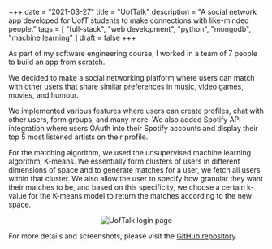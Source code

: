 +++
date = "2021-03-27"
title = "UofTalk"
description = "A social network app developed for UofT students to make connections with like-minded people."
tags = [
    "full-stack",
    "web development",
    "python",
    "mongodb",
    "machine learning"
]
draft = false
+++

As part of my software engineering course, I worked in a team of 7 people to build an app from scratch.

We decided to make a social networking platform where users can match with other users that share similar preferences in music, video games, movies, and humour.

We implemented various features where users can create profiles, chat with other users, form groups, and many more. We also added Spotify API integration where users OAuth into their Spotify accounts and display their top 5 most listened artists on their profile.

For the matching algorithm, we used the unsupervised machine learning algorithm, K-means. We essentially form clusters of users in different dimensions of space and to generate matches for a user, we fetch all users within that cluster. We also allow the user to specify how granular they want their matches to be, and based on this specificity, we choose a certain k-value for the K-means model to return the matches according to the new space.

<div style="text-align: center">
  <img  src="/img/projects/uoftalk/uoftalk_login.png" alt="UofTalk login page"/>
</div>

For more details and screenshots, please visit the [GitHub repository](https://github.com/manuboojuk/MAYPASS-UofTalk).